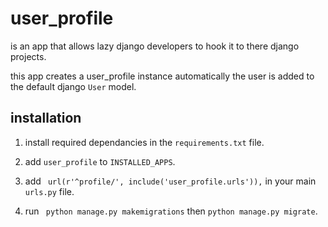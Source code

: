 # user_profile
is an app that allows lazy django developers to hook it to there django projects.

this app creates a user_profile instance automatically the user is added to the default django ```User``` model.

## installation
1. install required dependancies in the ```requirements.txt``` file.

2. add ```user_profile``` to ```INSTALLED_APPS```.

3. add ``` url(r'^profile/', include('user_profile.urls')),``` in your main ```urls.py``` file.

4. run ``` python manage.py makemigrations``` then ```python manage.py migrate```.




